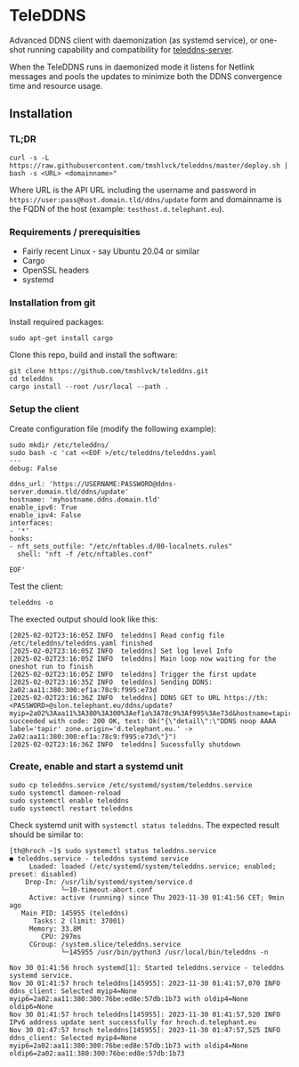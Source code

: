 # TeleDDNS

Advanced DDNS client with daemonization (as systemd service), or one-shot running capability
and compatibility for [teleddns-server](https://github.com/tmshlvck/teleddns-server).

When the TeleDDNS runs in daemonized mode it listens for Netlink messages and pools the updates
to minimize both the DDNS convergence time and resource usage.

## Installation

### TL;DR

```
curl -s -L https://raw.githubusercontent.com/tmshlvck/teleddns/master/deploy.sh | bash -s <URL> <domainname>"
```

Where URL is the API URL including the username and password in `https://user:pass@host.domain.tld/ddns/update` form and domainname is the FQDN of the host (example: `testhost.d.telephant.eu`).

### Requirements / prerequisities

* Fairly recent Linux - say Ubuntu 20.04 or similar
* Cargo
* OpenSSL headers
* systemd

### Installation from git

Install required packages:
```
sudo apt-get install cargo
```

Clone this repo, build and install the software:
```
git clone https://github.com/tmshlvck/teleddns.git
cd teleddns
cargo install --root /usr/local --path .
```

### Setup the client

Create configuration file (modify the following example):
```
sudo mkdir /etc/teleddns/
sudo bash -c 'cat <<EOF >/etc/teleddns/teleddns.yaml
---
debug: False

ddns_url: 'https://USERNAME:PASSWORD@ddns-server.domain.tld/ddns/update'
hostname: 'myhostname.ddns.domain.tld'
enable_ipv6: True
enable_ipv4: False
interfaces:
- '*'
hooks:
- nft_sets_outfile: "/etc/nftables.d/00-localnets.rules"
  shell: "nft -f /etc/nftables.conf"

EOF'
```

Test the client:
```
teleddns -o
```

The exected output should look like this:
```
[2025-02-02T23:16:05Z INFO  teleddns] Read config file /etc/teleddns/teleddns.yaml finished
[2025-02-02T23:16:05Z INFO  teleddns] Set log level Info
[2025-02-02T23:16:05Z INFO  teleddns] Main loop now waiting for the oneshot run to finish
[2025-02-02T23:16:05Z INFO  teleddns] Trigger the first update
[2025-02-02T23:16:35Z INFO  teleddns] Sending DDNS: 2a02:aa11:380:300:ef1a:78c9:f995:e73d
[2025-02-02T23:16:36Z INFO  teleddns] DDNS GET to URL https://th:<PASSWORD>@slon.telephant.eu/ddns/update?myip=2a02%3Aaa11%3A380%3A300%3Aef1a%3A78c9%3Af995%3Ae73d&hostname=tapir.d.telephant.eu succeeded with code: 200 OK, text: Ok("{\"detail\":\"DDNS noop AAAA label='tapir' zone.origin='d.telephant.eu.' -> 2a02:aa11:380:300:ef1a:78c9:f995:e73d\"}")
[2025-02-02T23:16:36Z INFO  teleddns] Sucessfully shutdown
```

### Create, enable and start a systemd unit

```
sudo cp teleddns.service /etc/systemd/system/teleddns.service
sudo systemctl damoen-reload
sudo systemctl enable teleddns
sudo systemctl restart teleddns
```

Check systemd unit with `systemctl status teleddns`. The expected result should be similar to:

```
[th@hroch ~]$ sudo systemctl status teleddns.service
● teleddns.service - teleddns systemd service
     Loaded: loaded (/etc/systemd/system/teleddns.service; enabled; preset: disabled)
    Drop-In: /usr/lib/systemd/system/service.d
             └─10-timeout-abort.conf
     Active: active (running) since Thu 2023-11-30 01:41:56 CET; 9min ago
   Main PID: 145955 (teleddns)
      Tasks: 2 (limit: 37001)
     Memory: 33.8M
        CPU: 297ms
     CGroup: /system.slice/teleddns.service
             └─145955 /usr/bin/python3 /usr/local/bin/teleddns -n

Nov 30 01:41:56 hroch systemd[1]: Started teleddns.service - teleddns systemd service.
Nov 30 01:41:57 hroch teleddns[145955]: 2023-11-30 01:41:57,070 INFO ddns_client: Selected myip4=None myip6=2a02:aa11:380:300:76be:ed8e:57db:1b73 with oldip4=None oldip6=None
Nov 30 01:41:57 hroch teleddns[145955]: 2023-11-30 01:41:57,520 INFO IPv6 address update sent successfully for hroch.d.telephant.eu
Nov 30 01:47:57 hroch teleddns[145955]: 2023-11-30 01:47:57,525 INFO ddns_client: Selected myip4=None myip6=2a02:aa11:380:300:76be:ed8e:57db:1b73 with oldip4=None oldip6=2a02:aa11:380:300:76be:ed8e:57db:1b73
```
